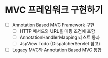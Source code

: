 # MVC 프레임워크 구현하기

- [ ] Annotation Based MVC Framework 구현
  - [ ] HTTP 메서드와 URL을 매핑 조건에 포함
  - [ ] AnnotationHandlerMapping 테스트 통과
  - [ ] JspView Todo (DispatcherServlet 참고)
- [ ] Legacy MVC와 Annotation Based MVC 통합
